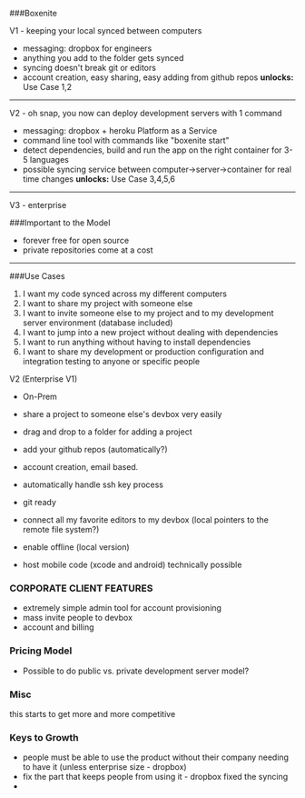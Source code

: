 ###Boxenite

V1 - keeping your local synced between computers
* messaging: dropbox for engineers
* anything you add to the folder gets synced
* syncing doesn't break git or editors
* account creation, easy sharing, easy adding from github repos
**unlocks:** Use Case 1,2

***

V2 - oh snap, you now can deploy development servers with 1 command
* messaging: dropbox + heroku Platform as a Service
* command line tool with commands like "boxenite start"
* detect dependencies, build and run the app on the right container for 3-5 languages
* possible syncing service between computer->server->container for real time changes
**unlocks:** Use Case 3,4,5,6

***

V3 - enterprise

###Important to the Model
* forever free for open source
* private repositories come at a cost

***

###Use Cases
1. I want my code synced across my different computers
2. I want to share my project with someone else
3. I want to invite someone else to my project and to my development server environment (database included)
4. I want to jump into a new project without dealing with dependencies
5. I want to run anything without having to install dependencies
6. I want to share my development or production configuration and integration testing to anyone or specific people

V2 (Enterprise V1)
* On-Prem

* share a project to someone else's devbox very easily
* drag and drop to a folder for adding a project
* add your github repos (automatically?)
* account creation, email based. 
* automatically handle ssh key process
* git ready
* connect all my favorite editors to my devbox (local pointers to the remote file system?)
* enable offline (local version) 

* host mobile code (xcode and android) technically possible

### CORPORATE CLIENT FEATURES
* extremely simple admin tool for account provisioning
* mass invite people to devbox
* account and billing

### Pricing Model
* Possible to do public vs. private development server model? 


### Misc
this starts to get more and more competitive


### Keys to Growth
* people must be able to use the product without their company needing to have it (unless enterprise size - dropbox)
* fix the part that keeps people from using it - dropbox fixed the syncing
* 
